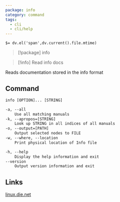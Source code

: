 ```yaml
---
package: info
category: command
tags:
  - cli
  - cli/help
---
```


`$= dv.el('span',dv.current().file.mtime)`
> [!package] info

> [!info] Read info docs

Reads documentation stored in the info format

## Command
```txt
info [OPTION]... [STRING]

-a, --all
	Use all matching manuals
-k, --apropos=[STRING]
	Look up STRING in all indices of all manuals
-o, --output=[PATH]
	Output selected nodes to FILE
-w, --where, --location
	Print physical location of Info file

-h, --help
	Display the help information and exit 
--version
	Output version information and exit
```

## Links
[linux.die.net](https://linux.die.net/man/1/info)
